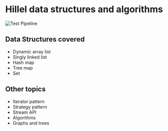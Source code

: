 # Hillel data structures and algorithms

![Test Pipeline](https://github.com/ownerofglory/hillel-javapro-17092024-dsalgo/actions/workflows/test-pipeline.yaml/badge.svg)

## Data Structures covered
- Dynamic array list
- Singly linked list
- Hash map
- Tree map
- Set

## Other topics
- Iterator pattern
- Strategy pattern
- Stream API
- Algorithms
- Graphs and trees
